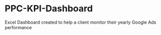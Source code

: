 # PPC-KPI-Dashboard
Excel Dashboard created to help a client monitor their yearly Google Ads performance
